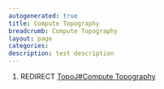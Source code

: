 ```yaml
---
autogenerated: true
title: Compute Topography
breadcrumb: Compute Topography
layout: page
categories: 
description: test description
---
```


1.  REDIRECT [TopoJ\#Compute Topography](TopoJ#Compute_Topography "wikilink")
